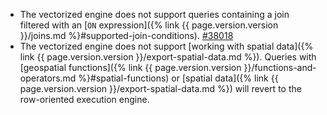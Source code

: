 - The vectorized engine does not support queries containing a join filtered with an [`ON` expression]({% link {{ page.version.version }}/joins.md %}#supported-join-conditions). [#38018](https://github.com/cockroachdb/cockroach/issues/38018)
- The vectorized engine does not support [working with spatial data]({% link {{ page.version.version }}/export-spatial-data.md %}). Queries with [geospatial functions]({% link {{ page.version.version }}/functions-and-operators.md %}#spatial-functions) or [spatial data]({% link {{ page.version.version }}/export-spatial-data.md %}) will revert to the row-oriented execution engine.
